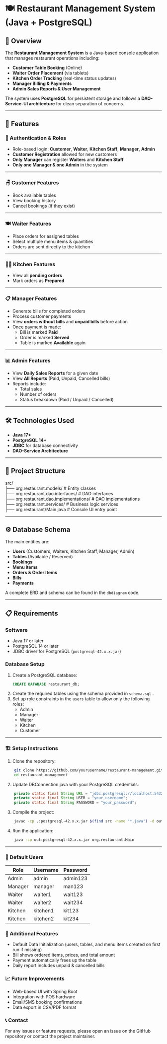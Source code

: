 # 🍽️ Restaurant Management System (Java + PostgreSQL)

## 📌 Overview
The **Restaurant Management System** is a Java-based console application that manages restaurant operations including:

- **Customer Table Booking** (Online)
- **Waiter Order Placement** (via tablets)
- **Kitchen Order Tracking** (real-time status updates)
- **Manager Billing & Payments**
- **Admin Sales Reports & User Management**

The system uses **PostgreSQL** for persistent storage and follows a **DAO-Service-UI architecture** for clean separation of concerns.

---

## 🚀 Features

### 👤 Authentication & Roles
- Role-based login: **Customer**, **Waiter**, **Kitchen Staff**, **Manager**, **Admin**
- **Customer Registration** allowed for new customers
- **Only Manager** can register **Waiters** and **Kitchen Staff**
- **Only one Manager & one Admin** in the system

---

### 🪑 Customer Features
- Book available tables
- View booking history
- Cancel bookings (if they exist)

---

### 🍽️ Waiter Features
- Place orders for assigned tables
- Select multiple menu items & quantities
- Orders are sent directly to the kitchen

---

### 👨‍🍳 Kitchen Features
- View all **pending orders**
- Mark orders as **Prepared**

---

### 📋 Manager Features
- Generate bills for completed orders
- Process customer payments
- View **orders without bills** and **unpaid bills** before action
- Once payment is made:
  - Bill is marked **Paid**
  - Order is marked **Served**
  - Table is marked **Available** again

---

### 📊 Admin Features
- View **Daily Sales Reports** for a given date
- View **All Reports** (Paid, Unpaid, Cancelled bills)
- Reports include:
  - Total sales
  - Number of orders
  - Status breakdown (Paid / Unpaid / Cancelled)

---

## 🛠️ Technologies Used
- **Java 17+**
- **PostgreSQL 14+**
- **JDBC** for database connectivity
- **DAO-Service Architecture**

---

## 📂 Project Structure
src/  
├── org.restaurant.models/ # Entity classes  
├── org.restaurant.dao.interfaces/ # DAO interfaces  
├── org.restaurant.dao.implementations/ # DAO implementations  
├── org.restaurant.services/ # Business logic services  
├── org.restaurant/Main.java # Console UI entry point

---

## ⚙️ Database Schema

The main entities are:
- **Users** (Customers, Waiters, Kitchen Staff, Manager, Admin)
- **Tables** (Available / Reserved)
- **Bookings**
- **Menu Items**
- **Orders & Order Items**
- **Bills**
- **Payments**

A complete ERD and schema can be found in the `dbdiagram` code.

---

## 📋 Requirements

### Software
- Java 17 or later
- PostgreSQL 14 or later
- JDBC driver for PostgreSQL (`postgresql-42.x.x.jar`)

### Database Setup
1. Create a PostgreSQL database:
   ```sql
   CREATE DATABASE restaurant_db;
2. Create the required tables using the schema provided in `schema.sql` .
3. Set up role constraints in the `users` table to allow only the following roles:
   - Admin
   - Manager
   - Waiter
   - Kitchen
   - Customer

---

### 🏗️ Setup Instructions
1. Clone the repository:
```bash
    git clone https://github.com/yourusername/restaurant-management.git
    cd restaurant-management
```

2. Update DBConnection.java with your PostgreSQL credentials:

```java
    private static final String URL = "jdbc:postgresql://localhost:5432/restaurant_db";
    private static final String USER = "your_username";
    private static final String PASSWORD = "your_password";
```
3. Compile the project:
```bash
    javac -cp .:postgresql-42.x.x.jar $(find src -name "*.java") -d out
```
4. Run the application:
```bash
    java -cp out:postgresql-42.x.x.jar org.restaurant.Main
```
---

### 🔑 Default Users

| Role | Username | Password |
| --- | --- | --- |
| Admin | admin | admin123 |
| Manager | manager | man123 |
| Waiter | waiter1 | wait123 |
| Waiter | waiter2 | wait234 |
| Kitchen | kitchen1 | kit123 |
| Kitchen | kitchen2 | kit234 |


### 🧩 Additional Features
- Default Data Initialization (users, tables, and menu items created on first run if missing)
- Bill shows ordered items, prices, and total amount
- Payment automatically frees up the table
- Daily report includes unpaid & cancelled bills

### 📈 Future Improvements
- Web-based UI with Spring Boot
- Integration with POS hardware
- Email/SMS booking confirmations
- Data export in CSV/PDF format

### 📞 Contact
For any issues or feature requests, please open an issue on the GitHub repository or contact the project maintainer.